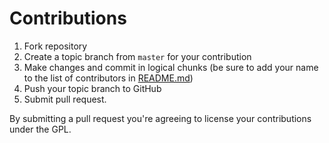# Contributions

1. Fork repository
2. Create a topic branch from `master` for your contribution
3. Make changes and commit in logical chunks (be sure to add your name to the list of contributors in [README.md](https://github.com/wpcorner/footnotes-made-easy/blob/main/README.md))
4. Push your topic branch to GitHub
5. Submit pull request.

By submitting a pull request you're agreeing to license your contributions under the GPL.
